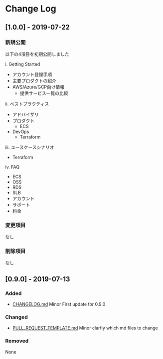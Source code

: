 # Change Log

## [1.0.0] - 2019-07-22
 
### 新規公開
以下の4項目を初期公開しました

i. Getting Started  
 - アカウント登録手順
 - 主要プロダクトの紹介
 - AWS/Azure/GCP向け情報
   - 提供サービス一覧の比較  

ii. ベストプラクティス
 - アドバイザリ
 - プロダクト
   - ECS
 - DevOps
   - Terraform  

iii. ユースケースシナリオ
 - Terraform  

iv. FAQ
 - ECS
 - OSS
 - RDS
 - SLB
 - アカウント
 - サポート
 - 料金
 

  
### 変更項目
なし
 
### 削除項目
なし


## [0.9.0] - 2019-07-13
 
### Added
- [CHANGELOG.md](CHANGELOG.md)
  Minor First update for 0.9.0

### Changed
- [PULL_REQUEST_TEMPLATE.md](.github/PULL_REQUEST_TEMPLATE.md)
  Minor clarfiy which md files to change
 
### Removed
None 
